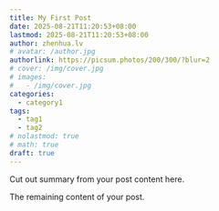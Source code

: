 ```yaml
---
title: My First Post
date: 2025-08-21T11:20:53+08:00
lastmod: 2025-08-21T11:20:53+08:00
author: zhenhua.lv
# avatar: /author.jpg
authorlink: https://picsum.photos/200/300/?blur=2
# cover: /img/cover.jpg
# images:
#   - /img/cover.jpg
categories:
  - category1
tags:
  - tag1
  - tag2
# nolastmod: true
# math: true
draft: true
---
```


Cut out summary from your post content here.

<!--more-->

The remaining content of your post.
